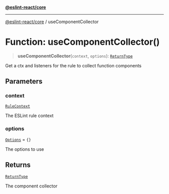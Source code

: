 [**@eslint-react/core**](../README.md)

***

[@eslint-react/core](../README.md) / useComponentCollector

# Function: useComponentCollector()

> **useComponentCollector**(`context`, `options`): [`ReturnType`](../@eslint-react/namespaces/useComponentCollector/type-aliases/ReturnType.md)

Get a ctx and listeners for the rule to collect function components

## Parameters

### context

[`RuleContext`](../-internal-/type-aliases/RuleContext.md)

The ESLint rule context

### options

[`Options`](../@eslint-react/namespaces/useComponentCollector/type-aliases/Options.md) = `{}`

The options to use

## Returns

[`ReturnType`](../@eslint-react/namespaces/useComponentCollector/type-aliases/ReturnType.md)

The component collector
